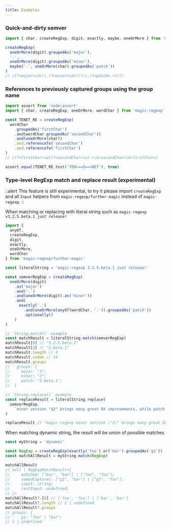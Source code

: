 ```yaml
---
title: Examples
---
```


### Quick-and-dirty semver

```js
import { char, createRegExp, digit, exactly, maybe, oneOrMore } from 'magic-regexp'

createRegExp(
  oneOrMore(digit).groupedAs('major'),
  '.',
  oneOrMore(digit).groupedAs('minor'),
  maybe('.', oneOrMore(char).groupedAs('patch'))
)
// /(?<major>\d+)\.(?<minor>\d+)(?:\.(?<patch>.+))?/
```

### References to previously captured groups using the group name

```js
import assert from 'node:assert'
import { char, createRegExp, oneOrMore, wordChar } from 'magic-regexp'

const TENET_RE = createRegExp(
  wordChar
    .groupedAs('firstChar')
    .and(wordChar.groupedAs('secondChar'))
    .and(oneOrMore(char))
    .and.referenceTo('secondChar')
    .and.referenceTo('firstChar')
)
// /(?<firstChar>\w)(?<secondChar>\w).+\k<secondChar>\k<firstChar>/

assert.equal(TENET_RE.test('TEN<==O==>NET'), true)
```

### Type-level RegExp match and replace result (experimental)

::alert
This feature is still experimental, to try it please import `createRegExp ` and all `Input` helpers from `magic-regexp/further-magic` instead of `magic-regexp`.
::

When matching or replacing with literal string such as `magic-regexp v3.2.5.beta.1 just release!`

```ts
import {
  anyOf,
  createRegExp,
  digit,
  exactly,
  oneOrMore,
  wordChar
} from 'magic-regexp/further-magic'

const literalString = 'magic-regexp 3.2.5.beta.1 just release!'

const semverRegExp = createRegExp(
  oneOrMore(digit)
    .as('major')
    .and('.')
    .and(oneOrMore(digit).as('minor'))
    .and(
      exactly('.')
        .and(oneOrMore(anyOf(wordChar, '.')).groupedAs('patch'))
        .optionally()
    )
)

// `String.match()` example
const matchResult = literalString.match(semverRegExp)
matchResult[0] // "3.2.5.beta.1"
matchResult[3] // "5.beta.1"
matchResult.length // 4
matchResult.index // 14
matchResult.groups
//   groups: {
//     major: "3";
//     minor: "2";
//     patch: "5.beta.1";
//  }

// `String.replace()` example
const replaceResult = literalString.replace(
  semverRegExp,
    `minor version "$2" brings many great DX improvements, while patch "$<patch>" fix some bugs and it's`
)

replaceResult // "magic-regexp minor version \"2\" brings many great DX improvements, while patch \"5.beta.1\" fix some bugs and it's just release!"
```

When matching dynamic string, the result will be union of possible matches

```ts
const myString = 'dynamic'

const RegExp = createRegExp(exactly('foo').or('bar').groupedAs('g1'))
const matchAllResult = myString.match(RegExp)

matchAllResult
// null | RegExpMatchResult<{
//     matched: ["bar", "bar"] | ["foo", "foo"];
//     namedCaptures: ["g1", "bar"] | ["g1", "foo"];
//     input: string;
//     restInput: undefined;
// }>
matchAllResult?.[0] // ['foo', 'foo'] | ['bar', 'bar']
matchAllResult?.length // 2 | undefined
matchAllResult?.groups
// groups: {
//     g1: "foo" | "bar";
// } | undefined
```
